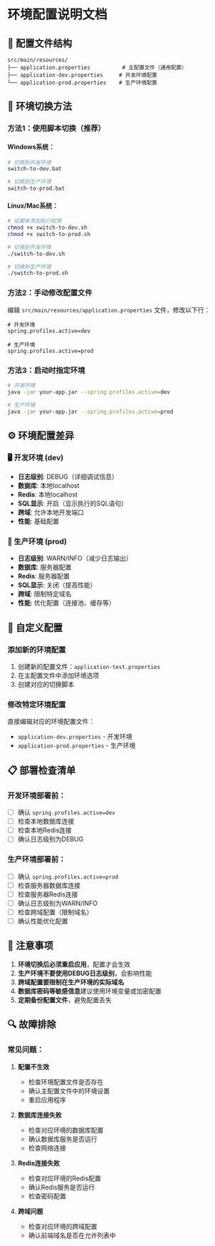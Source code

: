 # 环境配置说明文档

## 📁 配置文件结构

```
src/main/resources/
├── application.properties          # 主配置文件（通用配置）
├── application-dev.properties     # 开发环境配置
└── application-prod.properties    # 生产环境配置
```

## 🔄 环境切换方法

### 方法1：使用脚本切换（推荐）

#### Windows系统：
```bash
# 切换到开发环境
switch-to-dev.bat

# 切换到生产环境
switch-to-prod.bat
```

#### Linux/Mac系统：
```bash
# 给脚本添加执行权限
chmod +x switch-to-dev.sh
chmod +x switch-to-prod.sh

# 切换到开发环境
./switch-to-dev.sh

# 切换到生产环境
./switch-to-prod.sh
```

### 方法2：手动修改配置文件

编辑 `src/main/resources/application.properties` 文件，修改以下行：

```properties
# 开发环境
spring.profiles.active=dev

# 生产环境
spring.profiles.active=prod
```

### 方法3：启动时指定环境

```bash
# 开发环境
java -jar your-app.jar --spring.profiles.active=dev

# 生产环境
java -jar your-app.jar --spring.profiles.active=prod
```

## ⚙️ 环境配置差异

### 🖥️ 开发环境 (dev)
- **日志级别**: DEBUG（详细调试信息）
- **数据库**: 本地localhost
- **Redis**: 本地localhost
- **SQL显示**: 开启（显示执行的SQL语句）
- **跨域**: 允许本地开发端口
- **性能**: 基础配置

### 🚀 生产环境 (prod)
- **日志级别**: WARN/INFO（减少日志输出）
- **数据库**: 服务器配置
- **Redis**: 服务器配置
- **SQL显示**: 关闭（提高性能）
- **跨域**: 限制特定域名
- **性能**: 优化配置（连接池、缓存等）

## 🔧 自定义配置

### 添加新的环境配置

1. 创建新的配置文件：`application-test.properties`
2. 在主配置文件中添加环境选项
3. 创建对应的切换脚本

### 修改特定环境配置

直接编辑对应的环境配置文件：
- `application-dev.properties` - 开发环境
- `application-prod.properties` - 生产环境

## 📋 部署检查清单

### 开发环境部署前：
- [ ] 确认 `spring.profiles.active=dev`
- [ ] 检查本地数据库连接
- [ ] 检查本地Redis连接
- [ ] 确认日志级别为DEBUG

### 生产环境部署前：
- [ ] 确认 `spring.profiles.active=prod`
- [ ] 检查服务器数据库连接
- [ ] 检查服务器Redis连接
- [ ] 确认日志级别为WARN/INFO
- [ ] 检查跨域配置（限制域名）
- [ ] 确认性能优化配置

## 🚨 注意事项

1. **环境切换后必须重启应用**，配置才会生效
2. **生产环境不要使用DEBUG日志级别**，会影响性能
3. **跨域配置要限制在生产环境的实际域名**
4. **数据库密码等敏感信息**建议使用环境变量或加密配置
5. **定期备份配置文件**，避免配置丢失

## 🔍 故障排除

### 常见问题：

1. **配置不生效**
   - 检查环境配置文件是否存在
   - 确认主配置文件中的环境设置
   - 重启应用程序

2. **数据库连接失败**
   - 检查对应环境的数据库配置
   - 确认数据库服务是否运行
   - 检查网络连接

3. **Redis连接失败**
   - 检查对应环境的Redis配置
   - 确认Redis服务是否运行
   - 检查密码配置

4. **跨域问题**
   - 检查对应环境的跨域配置
   - 确认前端域名是否在允许列表中
